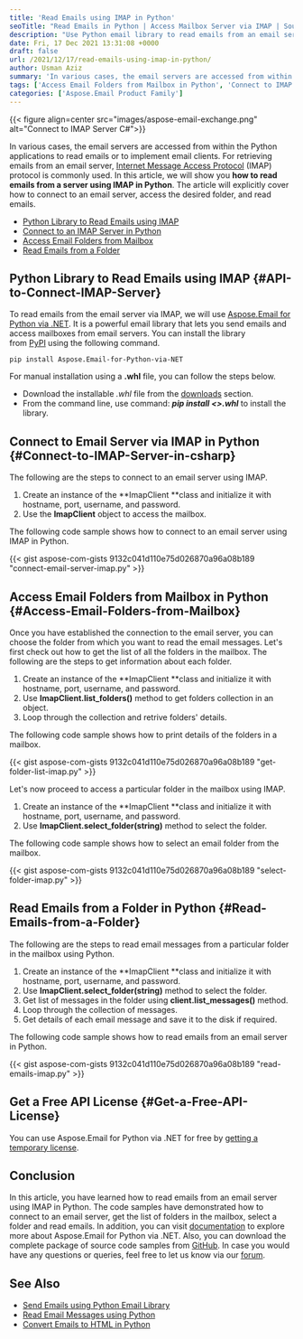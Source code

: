 ```yaml
---
title: 'Read Emails using IMAP in Python'
seoTitle: "Read Emails in Python | Access Mailbox Server via IMAP | Source Code"
description: "Use Python email library to read emails from an email server via IMAP in Python. Get the list of folders, select a folder and read emails dynamically."
date: Fri, 17 Dec 2021 13:31:08 +0000
draft: false
url: /2021/12/17/read-emails-using-imap-in-python/
author: Usman Aziz
summary: 'In various cases, the email servers are accessed from within the Python applications to read emails or implement email clients. For retrieving emails from an email server, [Internet Message Access Protocol][1] (IMAP) protocol is commonly used. In this article, we will show you **how to read emails from a server using IMAP in Python**. The article will explicitly cover how to connect to an email server, access the desired folder, and read emails.'
tags: ['Access Email Folders from Mailbox in Python', 'Connect to IMAP Server in Python', 'Python Library to Read Emails using IMAP', 'Read Emails from a Folder in Python']
categories: ['Aspose.Email Product Family']
---
```




{{< figure align=center src="images/aspose-email-exchange.png" alt="Connect to IMAP Server C#">}}


In various cases, the email servers are accessed from within the Python applications to read emails or to implement email clients. For retrieving emails from an email server, [Internet Message Access Protocol][2] (IMAP) protocol is commonly used. In this article, we will show you **how to read emails from a server using IMAP in Python**. The article will explicitly cover how to connect to an email server, access the desired folder, and read emails.

*   [Python Library to Read Emails using IMAP][3]
*   [Connect to an IMAP Server in Python][4]
*   [Access Email Folders from Mailbox][5]
*   [Read Emails from a Folder][6]

## Python Library to Read Emails using IMAP {#API-to-Connect-IMAP-Server}

To read emails from the email server via IMAP, we will use [Aspose.Email for Python via .NET][7]. It is a powerful email library that lets you send emails and access mailboxes from email servers. You can install the library from [PyPI][8] using the following command.

```
pip install Aspose.Email-for-Python-via-NET
```

For manual installation using a **.whl** file, you can follow the steps below.

*   Download the installable _.whl_ file from the [downloads][9] section.
*   From the command line, use command: _**pip install <<FileName>>.whl**_ to install the library.

## Connect to Email Server via IMAP in Python {#Connect-to-IMAP-Server-in-csharp}

The following are the steps to connect to an email server using IMAP.

1.  Create an instance of the **ImapClient **class and initialize it with hostname, port, username, and password.
2.  Use the **ImapClient** object to access the mailbox.

The following code sample shows how to connect to an email server using IMAP in Python.

{{< gist aspose-com-gists 9132c041d110e75d026870a96a08b189 "connect-email-server-imap.py" >}}

## Access Email Folders from Mailbox in Python {#Access-Email-Folders-from-Mailbox}

Once you have established the connection to the email server, you can choose the folder from which you want to read the email messages. Let's first check out how to get the list of all the folders in the mailbox. The following are the steps to get information about each folder.

1.  Create an instance of the **ImapClient **class and initialize it with hostname, port, username, and password.
2.  Use **ImapClient.list\_folders()** method to get folders collection in an object.
3.  Loop through the collection and retrive folders' details.

The following code sample shows how to print details of the folders in a mailbox.

{{< gist aspose-com-gists 9132c041d110e75d026870a96a08b189 "get-folder-list-imap.py" >}}

Let's now proceed to access a particular folder in the mailbox using IMAP.

1.  Create an instance of the **ImapClient **class and initialize it with hostname, port, username, and password.
2.  Use **ImapClient.select\_folder(string)** method to select the folder.

The following code sample shows how to select an email folder from the mailbox.

{{< gist aspose-com-gists 9132c041d110e75d026870a96a08b189 "select-folder-imap.py" >}}

## Read Emails from a Folder in Python {#Read-Emails-from-a-Folder}

The following are the steps to read email messages from a particular folder in the mailbox using Python.

1.  Create an instance of the **ImapClient **class and initialize it with hostname, port, username, and password.
2.  Use **ImapClient.select\_folder(string)** method to select the folder.
3.  Get list of messages in the folder using **client.list\_messages()** method.
4.  Loop through the collection of messages.
5.  Get details of each email message and save it to the disk if required.

The following code sample shows how to read emails from an email server in Python.

{{< gist aspose-com-gists 9132c041d110e75d026870a96a08b189 "read-emails-imap.py" >}}

## Get a Free API License {#Get-a-Free-API-License}

You can use Aspose.Email for Python via .NET for free by [getting a temporary license][10].

## Conclusion

In this article, you have learned how to read emails from an email server using IMAP in Python. The code samples have demonstrated how to connect to an email server, get the list of folders in the mailbox, select a folder and read emails. In addition, you can visit [documentation][11] to explore more about Aspose.Email for Python via .NET. Also, you can download the complete package of source code samples from [GitHub][12]. In case you would have any questions or queries, feel free to let us know via our [forum][13].

## See Also

*   [Send Emails using Python Email Library][14]
*   [Read Email Messages using Python][15]
*   [Convert Emails to HTML in Python][16]




[1]: https://en.wikipedia.org/wiki/Internet_Message_Access_Protocol
[2]: https://en.wikipedia.org/wiki/Internet_Message_Access_Protocol
[3]: #API-to-Connect-IMAP-Server
[4]: #Connect-to-IMAP-Server-in-csharp
[5]: #Access-Email-Folders-from-Mailbox
[6]: #Read-Emails-from-a-Folder
[7]: https://products.aspose.com/email/python-net/
[8]: https://pypi.org/project/Aspose.Email-for-Python-via-NET/
[9]: https://downloads.aspose.com/email/pythonnet
[10]: https://purchase.aspose.com/temporary-license
[11]: https://docs.aspose.com/email/pythonnet/
[12]: https://github.com/aspose-email/Aspose.Email-Python-Dotnet
[13]: https://forum.aspose.com/
[14]: https://blog.aspose.com/2021/05/21/send-emails-in-python/
[15]: https://blog.aspose.com/2021/06/04/read-emails-in-python-using-pop3-or-imap/
[16]: https://blog.aspose.com/2021/05/24/convert-emails-to-html-in-python/




